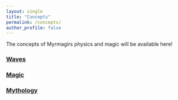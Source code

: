 ```yaml
---
layout: single
title: "Concepts"
permalink: /concepts/
author_profile: false
---
```


The concepts of Myrmagirs physics and magic will be available here!


### [Waves](https://zujiry.github.io/concepts/waves/)

### [Magic](https://zujiry.github.io/concepts/magic/)

### [Mythology](https://zujiry.github.io/concepts/mythology/)